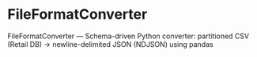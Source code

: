 # FileFormatConverter
FileFormatConverter — Schema-driven Python converter: partitioned CSV (Retail DB) → newline-delimited JSON (NDJSON) using pandas
